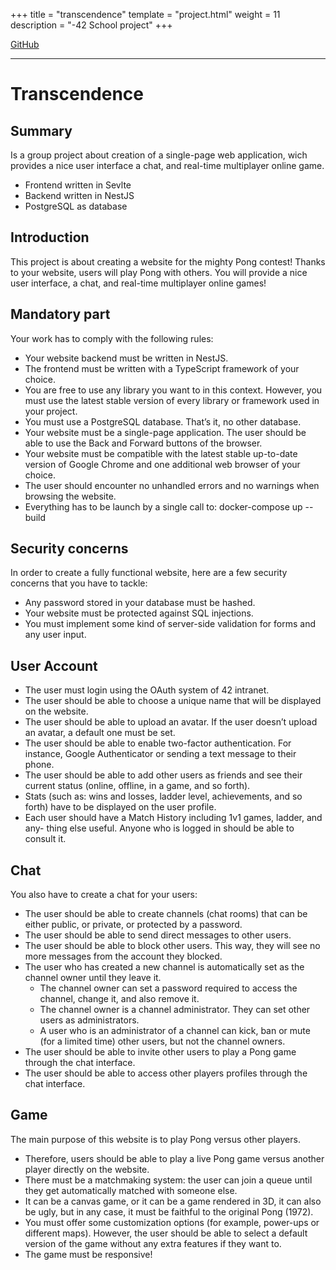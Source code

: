 +++
title = "transcendence"
template = "project.html"
weight = 11
description = "-42 School project"
+++

<a target="blank" href="https://github.com/sebamiro/ft_transcendence">GitHub</a>

---

# Transcendence

## Summary

Is a group project about creation of a single-page web application, wich provides
a nice user interface a chat, and real-time multiplayer online game.

- Frontend written in Sevlte
- Backend written in NestJS
- PostgreSQL as database

## Introduction

This project is about creating a website for the mighty Pong contest!
Thanks to your website, users will play Pong with others. You will provide a nice user
interface, a chat, and real-time multiplayer online games!

## Mandatory part

Your work has to comply with the following rules:
- Your website backend must be written in NestJS.
- The frontend must be written with a TypeScript framework of your choice.
- You are free to use any library you want to in this context. However, you must use
the latest stable version of every library or framework used in your project.
- You must use a PostgreSQL database. That’s it, no other database.
- Your website must be a single-page application. The user should be able to use the
Back and Forward buttons of the browser.
- Your website must be compatible with the latest stable up-to-date version of
Google Chrome and one additional web browser of your choice.
- The user should encounter no unhandled errors and no warnings when browsing the
website.
- Everything has to be launch by a single call to: docker-compose up --build

## Security concerns

In order to create a fully functional website, here are a few security concerns that you
have to tackle:

- Any password stored in your database must be hashed.
- Your website must be protected against SQL injections.
- You must implement some kind of server-side validation for forms and any user
input.

## User Account

- The user must login using the OAuth system of 42 intranet.
- The user should be able to choose a unique name that will be displayed on the
website.
- The user should be able to upload an avatar. If the user doesn’t upload an avatar,
a default one must be set.
- The user should be able to enable two-factor authentication. For instance,
Google Authenticator or sending a text message to their phone.
- The user should be able to add other users as friends and see their current status
(online, offline, in a game, and so forth).
- Stats (such as: wins and losses, ladder level, achievements, and so forth) have to
be displayed on the user profile.
- Each user should have a Match History including 1v1 games, ladder, and any-
thing else useful. Anyone who is logged in should be able to consult it.

## Chat 

You also have to create a chat for your users:
- The user should be able to create channels (chat rooms) that can be either public,
or private, or protected by a password.
- The user should be able to send direct messages to other users.
- The user should be able to block other users. This way, they will see no more
messages from the account they blocked.
- The user who has created a new channel is automatically set as the channel owner
until they leave it.
  - The channel owner can set a password required to access the channel, change
it, and also remove it.
  - The channel owner is a channel administrator. They can set other users as
administrators.
  - A user who is an administrator of a channel can kick, ban or mute (for a
limited time) other users, but not the channel owners.
- The user should be able to invite other users to play a Pong game through the chat
interface.
- The user should be able to access other players profiles through the chat interface.

## Game

The main purpose of this website is to play Pong versus other players.
- Therefore, users should be able to play a live Pong game versus another player
directly on the website.
- There must be a matchmaking system: the user can join a queue until they get
automatically matched with someone else.
- It can be a canvas game, or it can be a game rendered in 3D, it can also be ugly,
but in any case, it must be faithful to the original Pong (1972).
- You must offer some customization options (for example, power-ups or different
maps). However, the user should be able to select a default version of the game
without any extra features if they want to.
- The game must be responsive!

